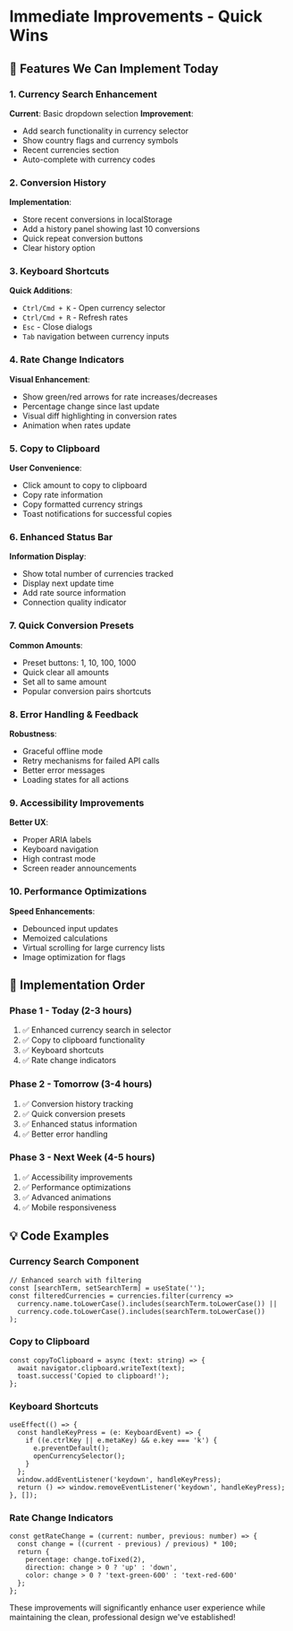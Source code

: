 # Immediate Improvements - Quick Wins

## 🚀 **Features We Can Implement Today**

### **1. Currency Search Enhancement**
**Current**: Basic dropdown selection
**Improvement**: 
- Add search functionality in currency selector
- Show country flags and currency symbols
- Recent currencies section
- Auto-complete with currency codes

### **2. Conversion History**
**Implementation**: 
- Store recent conversions in localStorage
- Add a history panel showing last 10 conversions
- Quick repeat conversion buttons
- Clear history option

### **3. Keyboard Shortcuts**
**Quick Additions**:
- `Ctrl/Cmd + K` - Open currency selector
- `Ctrl/Cmd + R` - Refresh rates
- `Esc` - Close dialogs
- `Tab` navigation between currency inputs

### **4. Rate Change Indicators**
**Visual Enhancement**:
- Show green/red arrows for rate increases/decreases
- Percentage change since last update
- Visual diff highlighting in conversion rates
- Animation when rates update

### **5. Copy to Clipboard**
**User Convenience**:
- Click amount to copy to clipboard
- Copy rate information
- Copy formatted currency strings
- Toast notifications for successful copies

### **6. Enhanced Status Bar**
**Information Display**:
- Show total number of currencies tracked
- Display next update time
- Add rate source information
- Connection quality indicator

### **7. Quick Conversion Presets**
**Common Amounts**:
- Preset buttons: 1, 10, 100, 1000
- Quick clear all amounts
- Set all to same amount
- Popular conversion pairs shortcuts

### **8. Error Handling & Feedback**
**Robustness**:
- Graceful offline mode
- Retry mechanisms for failed API calls
- Better error messages
- Loading states for all actions

### **9. Accessibility Improvements**
**Better UX**:
- Proper ARIA labels
- Keyboard navigation
- High contrast mode
- Screen reader announcements

### **10. Performance Optimizations**
**Speed Enhancements**:
- Debounced input updates
- Memoized calculations
- Virtual scrolling for large currency lists
- Image optimization for flags

## 🎯 **Implementation Order**

### **Phase 1 - Today (2-3 hours)**
1. ✅ Enhanced currency search in selector
2. ✅ Copy to clipboard functionality
3. ✅ Keyboard shortcuts
4. ✅ Rate change indicators

### **Phase 2 - Tomorrow (3-4 hours)**
1. ✅ Conversion history tracking
2. ✅ Quick conversion presets
3. ✅ Enhanced status information
4. ✅ Better error handling

### **Phase 3 - Next Week (4-5 hours)**
1. ✅ Accessibility improvements
2. ✅ Performance optimizations
3. ✅ Advanced animations
4. ✅ Mobile responsiveness

## 💡 **Code Examples**

### **Currency Search Component**
```tsx
// Enhanced search with filtering
const [searchTerm, setSearchTerm] = useState('');
const filteredCurrencies = currencies.filter(currency => 
  currency.name.toLowerCase().includes(searchTerm.toLowerCase()) ||
  currency.code.toLowerCase().includes(searchTerm.toLowerCase())
);
```

### **Copy to Clipboard**
```tsx
const copyToClipboard = async (text: string) => {
  await navigator.clipboard.writeText(text);
  toast.success('Copied to clipboard!');
};
```

### **Keyboard Shortcuts**
```tsx
useEffect(() => {
  const handleKeyPress = (e: KeyboardEvent) => {
    if ((e.ctrlKey || e.metaKey) && e.key === 'k') {
      e.preventDefault();
      openCurrencySelector();
    }
  };
  window.addEventListener('keydown', handleKeyPress);
  return () => window.removeEventListener('keydown', handleKeyPress);
}, []);
```

### **Rate Change Indicators**
```tsx
const getRateChange = (current: number, previous: number) => {
  const change = ((current - previous) / previous) * 100;
  return {
    percentage: change.toFixed(2),
    direction: change > 0 ? 'up' : 'down',
    color: change > 0 ? 'text-green-600' : 'text-red-600'
  };
};
```

These improvements will significantly enhance user experience while maintaining the clean, professional design we've established!
